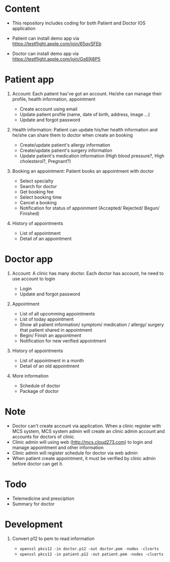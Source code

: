 # Content

- This repository includes coding for both Patient and Doctor IOS application

- Patient can install demo app via https://testflight.apple.com/join/65qySFEb

- Doctor can install demo app via https://testflight.apple.com/join/Gs69j8P5


# Patient app

1. Account: Each patient has've got an account. He/she can manage their profile, health information, appointment
    - Create account using email
    - Update patient profile (name, date of birth, address, image ...)
    - Update and forgot password
    
2. Health information: Patient can update his/her health information and he/she can share them to doctor when create an booking
    - Create/update patient's allergy information
    - Create/update patient's surgery information
    - Update patient's medication information (High blood pressure?, High cholesterol?, Pregnant?)
    
3. Booking an appointment: Patient books an appointment with doctor
    - Select specialty
    - Search for doctor
    - Get booking fee
    - Select booking time
    - Cancel a booking
    - Notification for status of appoinment (Accepted/ Rejected/ Begun/ Finished)
    
4. History of appointments
    - List of appointment
    - Detail of an appointment


# Doctor app

1. Account: A clinic has many doctor. Each doctor has account, he need to use account to login
    - Login
    - Update and forgot password

2. Appointment
    - List of all upcomming appointments
    - List of today appointment
    - Show all patient information/ symptom/ medication / allergy/ surgery that patient shared in appointment
    - Begin/ Finish an appointment
    - Notification for new verified appointment
    
3. History of appointments
    - List of appointment in a month
    - Detail of an old appointment
    
4. More information
    - Schedule of doctor
    - Package of doctor
    
    
# Note

- Doctor can't create account via application. When a clinic register with MCS system, MCS system admin will create an clinic admin account and accounts for doctors of clinic.
- Clinic admin will using web (http://mcs.cloud273.com) to login and manage appointment and other information
- Clinic admin will register schedule for doctor via web admin
- When patient create appointment, it must be verified by clinic admin before doctor can get it.


# Todo

- Telemedicine and presciption
- Summary for doctor


# Development

1. Convert p12 to pem to read information

    + `openssl pkcs12 -in doctor.p12 -out doctor.pem -nodes -clcerts`
    + `openssl pkcs12 -in patient.p12 -out patient.pem -nodes -clcerts`

